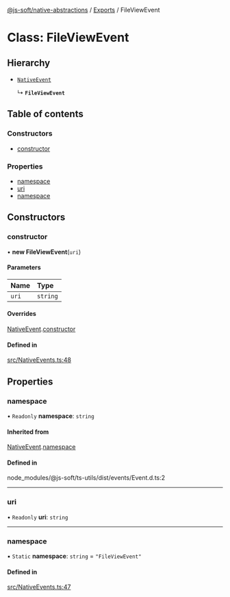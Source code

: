 [@js-soft/native-abstractions](../README.md) / [Exports](../modules.md) / FileViewEvent

# Class: FileViewEvent

## Hierarchy

- [`NativeEvent`](NativeEvent.md)

  ↳ **`FileViewEvent`**

## Table of contents

### Constructors

- [constructor](FileViewEvent.md#constructor)

### Properties

- [namespace](FileViewEvent.md#namespace)
- [uri](FileViewEvent.md#uri)
- [namespace](FileViewEvent.md#namespace)

## Constructors

### constructor

• **new FileViewEvent**(`uri`)

#### Parameters

| Name | Type |
| :------ | :------ |
| `uri` | `string` |

#### Overrides

[NativeEvent](NativeEvent.md).[constructor](NativeEvent.md#constructor)

#### Defined in

[src/NativeEvents.ts:48](https://github.com/js-soft/ts-native-access/blob/c428889/packages/abstractions/src/NativeEvents.ts#L48)

## Properties

### namespace

• `Readonly` **namespace**: `string`

#### Inherited from

[NativeEvent](NativeEvent.md).[namespace](NativeEvent.md#namespace)

#### Defined in

node_modules/@js-soft/ts-utils/dist/events/Event.d.ts:2

___

### uri

• `Readonly` **uri**: `string`

___

### namespace

▪ `Static` **namespace**: `string` = `"FileViewEvent"`

#### Defined in

[src/NativeEvents.ts:47](https://github.com/js-soft/ts-native-access/blob/c428889/packages/abstractions/src/NativeEvents.ts#L47)

